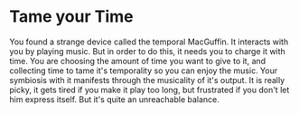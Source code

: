 # Tame your Time

You found a strange device called the temporal MacGuffin. It interacts with you by playing music. But in order to do this, it needs you to charge it with time. You are choosing the amount of time you want to give to it, and collecting time to tame it's temporality so you can enjoy the music. Your symbiosis with it manifests through the musicality of it's output. It is really picky, it gets tired if you make it play too long, but frustrated if you don't let him express itself.  But it's quite an unreachable balance.